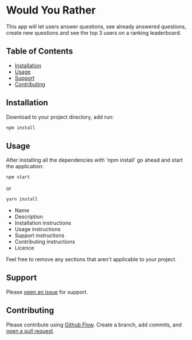 # Would You Rather

This app will let users answer questions, see already answered questions, create new questions and see the top 3 users on a ranking leaderboard.

## Table of Contents

- [Installation](#installation)
- [Usage](#usage)
- [Support](#support)
- [Contributing](#contributing)

## Installation

Download to your project directory, add run:

```sh 
npm install
```

## Usage

After installing all the dependencies with 'npm install' go ahead and start the application:

```sh 
npm start
```
or 

```sh 
yarn install
```


- Name
- Description
- Installation instructions
- Usage instructions
- Support instructions
- Contributing instructions
- Licence

Feel free to remove any sections that aren't applicable to your project.

## Support

Please [open an issue](https://github.com/fraction/readme-boilerplate/issues/new) for support.

## Contributing

Please contribute using [Github Flow](https://guides.github.com/introduction/flow/). Create a branch, add commits, and [open a pull request](https://github.com/fraction/readme-boilerplate/compare/).

